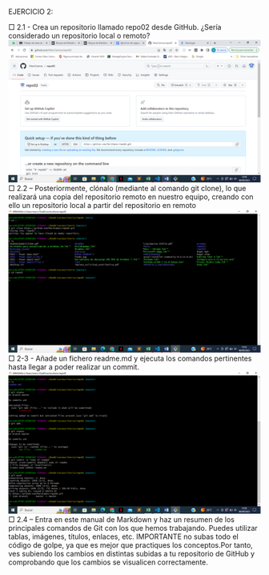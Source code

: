 EJERCICIO 2:

□ 2.1 - Crea un repositorio llamado repo02 desde GitHub. ¿Sería considerado un repositorio
local o remoto?
 ![Alt text](imagenes/img1.png)
□ 2.2 – Posteriormente, clónalo (mediante al comando git clone), lo que realizará una copia
del repositorio remoto en nuestro equipo, creando con ello un repositorio local a partir del
repositorio en remoto
 ![Alt text](imagenes/img2.png)
□ 2-3 - Añade un fichero readme.md y ejecuta los comandos pertinentes hasta llegar a poder
realizar un commit.
![Alt text](imagenes/img3.png)
□ 2.4 – Entra en este manual de Markdown y haz un resumen de los principales comandos de
Git con los que hemos trabajando. Puedes utilizar tablas, imágenes, títulos, enlaces, etc.
IMPORTANTE no subas todo el código de golpe, ya que es mejor que practiques los
conceptos.Por tanto, ves subiendo los cambios en distintas subidas a tu repositorio de
GitHub y comprobando que los cambios se visualicen correctamente.
